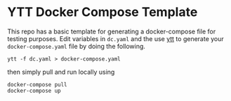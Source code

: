 # YTT Docker Compose Template
This repo has a basic template for generating a docker-compose file for testing purposes. 
Edit variables in `dc.yaml` and the use [ytt](https://github.com/k14s/ytt) to generate 
your `docker-compose.yaml` file by doing the following.

```
ytt -f dc.yaml > docker-compose.yaml
```

then simply pull and run locally using
```
docker-compose pull
docker-compose up
```